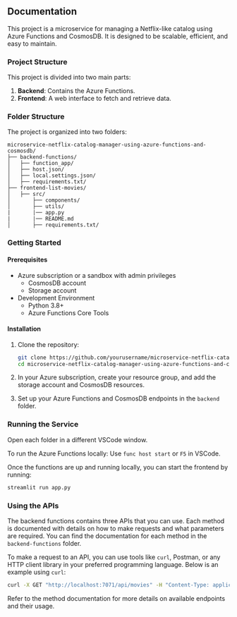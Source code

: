 ## Documentation

This project is a microservice for managing a Netflix-like catalog using Azure Functions and CosmosDB. It is designed to be scalable, efficient, and easy to maintain.

### Project Structure
This project is divided into two main parts:
1. **Backend**: Contains the Azure Functions.
2. **Frontend**: A web interface to fetch and retrieve data.

### Folder Structure
The project is organized into two folders:

```
microservice-netflix-catalog-manager-using-azure-functions-and-cosmosdb/
├── backend-functions/
│   ├── function_app/
│   ├── host.json/
│   ├── local.settings.json/
│   ├── requirements.txt/
├── frontend-list-movies/
│   ├── src/
│       ├── components/
│       ├── utils/
|       |── app.py
|       |── README.md
│       ├── requirements.txt/
```

### Getting Started
#### Prerequisites
- Azure subscription or a sandbox with admin privileges
  - CosmosDB account
  - Storage account
- Development Environment
  - Python 3.8+
  - Azure Functions Core Tools

#### Installation
1. Clone the repository:
   ```sh
   git clone https://github.com/yourusername/microservice-netflix-catalog-manager-using-azure-functions-and-cosmosdb.git
   cd microservice-netflix-catalog-manager-using-azure-functions-and-cosmosdb
   ```

2. In your Azure subscription, create your resource group, and add the storage account and CosmosDB resources.

3. Set up your Azure Functions and CosmosDB endpoints in the `backend` folder.

### Running the Service
Open each folder in a different VSCode window.

To run the Azure Functions locally:
Use `func host start` or `F5` in VSCode.

Once the functions are up and running locally, you can start the frontend by running:
```sh
streamlit run app.py
```

### Using the APIs
The backend functions contains three APIs that you can use. Each method is documented with details on how to make requests and what parameters are required. You can find the documentation for each method in the `backend-functions` folder.

To make a request to an API, you can use tools like `curl`, Postman, or any HTTP client library in your preferred programming language. Below is an example using `curl`:

```sh
curl -X GET "http://localhost:7071/api/movies" -H "Content-Type: application/json"
```

Refer to the method documentation for more details on available endpoints and their usage.